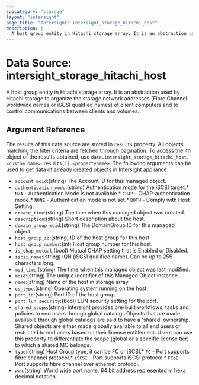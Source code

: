 ```yaml
---
subcategory: "storage"
layout: "intersight"
page_title: "Intersight: intersight_storage_hitachi_host"
description: |-
  A host group entity in Hitachi storage array. It is an abstraction used by Hitachi storage to organize the storage network addresses (Fibre Channel worldwide names or iSCSI qualified names) of client computers and to control communications between clients and volumes.
---
```


# Data Source: intersight_storage_hitachi_host
A host group entity in Hitachi storage array. It is an abstraction used by Hitachi storage to organize the storage network addresses (Fibre Channel worldwide names or iSCSI qualified names) of client computers and to control communications between clients and volumes.
## Argument Reference
The results of this data source are stored in `results` property.
All objects matching the filter criteria are fetched through pagination.
To access the ith object of the results obtained, use `data.intersight_storage_hitachi_host.<custom_name>.results[i].<propertyname>`.
The following arguments can be used to get data of already created objects in Intersight appliance:
* `account_moid`:(string) The Account ID for this managed object. 
* `authentication_mode`:(string) Authentication mode for the iSCSI target.* `N/A` - Authentication Mode is not available.* `CHAP` - CHAP-authentication mode.* `NONE` - Authentication mode is not set.* `BOTH` - Comply with Host Setting. 
* `create_time`:(string) The time when this managed object was created. 
* `description`:(string) Short description about the host. 
* `domain_group_moid`:(string) The DomainGroup ID for this managed object. 
* `host_group_id`:(string) ID of the host group for this host. 
* `host_group_number`:(int) Host group number for this host. 
* `is_chap_mutual`:(bool) Mutual CHAP setting that is Enabled or Disabled. 
* `iscsi_name`:(string) IQN (iSCSI qualified name). Can be up to 255 characters long. 
* `mod_time`:(string) The time when this managed object was last modified. 
* `moid`:(string) The unique identifier of this Managed Object instance. 
* `name`:(string) Name of the host in storage array. 
* `os_type`:(string) Operating system running on the host. 
* `port_id`:(string) Port ID of the host group. 
* `port_lun_security`:(bool) LUN security setting for the port. 
* `shared_scope`:(string) Intersight provides pre-built workflows, tasks and policies to end users through global catalogs.Objects that are made available through global catalogs are said to have a 'shared' ownership. Shared objects are either made globally available to all end users or restricted to end users based on their license entitlement. Users can use this property to differentiate the scope (global or a specific license tier) to which a shared MO belongs. 
* `type`:(string) Host Group type, it can be FC or iSCSI.* `FC` - Port supports fibre channel protocol.* `iSCSI` - Port supports iSCSI protocol.* `FCoE` - Port supports fibre channel over ethernet protocol. 
* `wwn`:(string) World wide port name, 64 bit address represented in hexa decimal notation. 
 